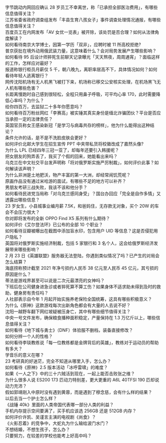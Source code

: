 字节跳动内网回应确认 28 岁员工不幸离世，称「已承担全部医治费用」，有哪些信息值得关注？  
江苏省委省政府调查组发布「丰县生育八孩女子」事件调查处理情况通报，有哪些信息值得关注？  
百度员工在内网发布「AV 女优一览表」被开除，该处罚是否合理？如何从法律角度解读？  
如何看待南京大学博士，因第一学历「双非」，应聘时被 11 所高校拒绝?  
普京获批在境外动用俄武装力量，这意味着什么？会对局势发展产生哪些影响？  
如何看待 95 后设计师猝死生前聊天记录曝光「天天熬夜，周周通宵」？面临这样的工作，怎样应对最好？  
报道称银行柜员月薪仅 5 千，朝八晚九，离职率居高不下，具体情况如何？如何看待年轻人逃离银行？  
网传沈阳机场有无人机黑飞被打下来，机场称已移交公安核实处理，在机场黑飞无人机有哪些危害？  
长距离慢跑时自己感到很轻松，全程只用鼻子呼吸，可平均心率 170，此时需要降低心率吗？为什么？  
给你四百万，去监狱二十多年你愿意吗？  
如何看待百万粉丝网红「李赛高」被实锤其真实身份是缅北诈骗团伙？平台是否应当承担一定的法律责任？  
英国官员称女王感染新冠「是学习与病毒共存的榜样」，他为什么能得出这种结论？  
条件允许的话，是不是不洗脸皮肤会更好？  
如何评价北邮大学生在招生宣传 PPT 中夹带私货将校徽改成了嘉然头像?  
为什么 LPL 已经四年三冠一亚了，却每年还要引入韩援呢？  
把女朋友的狗弄丢了，我买了个假的回来，她能看出来吗？  
乌克兰在中文社交平台发声明称「将对俄罗斯实施严厉制裁」，如何评价此事？如何解读该声明？  
为什么非洲是土地肥沃，物产丰富的第一大洲，却经常闹饥荒呢？  
原画作品没有通过米哈游的面试，有哪些不足的地方可以补齐？  
男朋友考研三战失败，我该不该和他分手？  
如何看待民进党当局称「对乌克兰感同身受」？国台办回应「完全是自作多情」又透露出哪些信息？  
23 岁女生，小县城事业编月薪 7.5K，和爸妈住，无存款无对象，买个 20W 的车会不会压力很大？  
你对即将发布的全新 OPPO Find X5 系列有什么期待？  
如何评价《艾尔登法环》已公布的全部 10 个职业？  
如何看待豆瓣被曝出在截图中添加盲水印，包含用户 UID 等信息？这是否侵犯用户隐私？  
英国将对俄罗斯实施经济制裁，包括 5 家银行和 3 名个人，这会给俄罗斯经济发展带来哪些影响？  
2 月 23 日《英雄联盟》服务器无法登陆，你遇到类似情况了吗？已产生的对局会怎么结算？  
海底捞称预计截至 2021 年净亏损约人民币 38 亿元至人民币 45 亿元，其亏损的原因是什么？  
蒂法是游戏界甚至可以说是二次元最漂亮的女神吗？  
下班后在公司健身进急诊或者猝死算不算工伤？如果身体不适求助未得到及时的救助，健身房有责任吗？  
人社部表示自今年 1 月起开始实施养老保险全国统筹，这具有哪些积极意义？  
为什么《原神》这款游戏每次出新角色都会有大量的人去说不好？  
沈阳一越野车翻下网红坡疑被压身亡，其中有哪些细节值得关注？  
中央一号文件发布，确保粮食播种面积稳定，产量保持在 1.3 万亿斤以上，哪些信息值得关注？  
如何看待《地下城与勇士》（DNF）体验服不删档，装备直接修改？  
如何分辨一个人的性格？  
如何看待李琰教练说「每一位教练都是金牌背后的英雄」，教练对于运动员的帮助有多大？  
学音乐的意义在哪？  
23 考研真的好迷茫，完全不知道从哪里入手，怎么办？  
如何看待《原神》2.5 版本活动「冰呼雷啸」的难度？  
如果《一人之下》中的三十六贼活到现在，一起上能否击败张之维？  
为什么很多人说 ES200 173 匹动力特别差，更大更重的 A6L 40TFSI 190 匹却说动力充沛？  
假如郭靖刚入中原时没有遇到黄蓉，而是遇到了穆念慈，会有什么样的结果？  
以后去当一个护士怎么样？  
《战锤 40k》里面的人类帝国代表哪一部分人类的利益？  
手机内存提示空间要满了，买手机应该选 256GB 还是 512GB 内存？  
如何评价许凯、吴谨言主演的电视剧《尚食》？  
《火影忍着》的竞争中，大蛇丸为什么输给波门水门？  
不想结婚，不想生孩子，怎么办？  
只要努力，在较差的学校也能考上好高中吗？  

